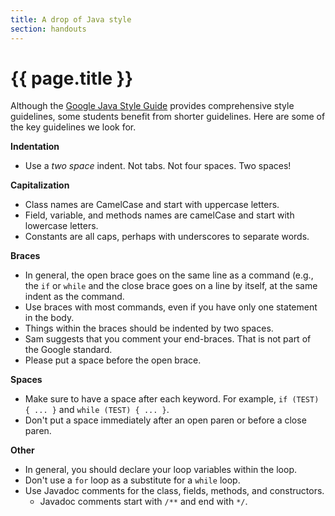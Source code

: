 ```yaml
---
title: A drop of Java style
section: handouts
---
```

# {{ page.title }}

Although the [Google Java Style Guide](https://google.github.io/styleguide/javaguide.html) provides comprehensive style guidelines, some students benefit from shorter guidelines. Here are some of the key guidelines we look for.

**Indentation**

* Use a _two space_ indent. Not tabs. Not four spaces. Two spaces!

**Capitalization**

* Class names are CamelCase and start with uppercase letters.
* Field, variable, and methods names are camelCase and start with lowercase
  letters.
* Constants are all caps, perhaps with underscores to separate words.

**Braces**

* In general, the open brace goes on the same line as a command (e.g.,
  the `if` or `while` and the close brace goes on a line by itself,
  at the same indent as the command.
* Use braces with most commands, even if you have only one statement
  in the body.
* Things within the braces should be indented by two spaces.
* Sam suggests that you comment your end-braces. That is not part of
  the Google standard.
* Please put a space before the open brace.

**Spaces**

* Make sure to have a space after each keyword.  For example,
  `if (TEST) { ... }` and `while (TEST) { ... }`.
* Don't put a space immediately after an open paren or before a close paren.

**Other**

* In general, you should declare your loop variables within the loop.
* Don't use a `for` loop as a substitute for a `while` loop.
* Use Javadoc comments for the class, fields, methods, and constructors.
    * Javadoc comments start with `/**` and end with `*/`.
